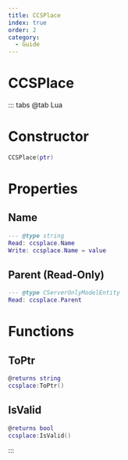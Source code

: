 ```yaml
---
title: CCSPlace
index: true
order: 2
category:
  - Guide
---
```


# CCSPlace

::: tabs
@tab Lua
# Constructor
```lua
CCSPlace(ptr)
```
# Properties
## Name 
```lua
--- @type string
Read: ccsplace.Name
Write: ccsplace.Name = value
```
## Parent (Read-Only)
```lua
--- @type CServerOnlyModelEntity
Read: ccsplace.Parent
```
# Functions
## ToPtr
```lua
@returns string
ccsplace:ToPtr()
```
## IsValid
```lua
@returns bool
ccsplace:IsValid()
```

:::
